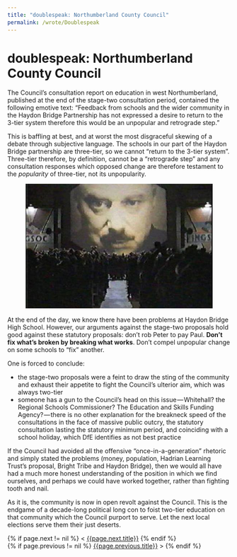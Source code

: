 ```yaml
---
title: "doublespeak: Northumberland County Council"
permalink: /wrote/Doublespeak
---
```

# doublespeak: Northumberland County Council

The Council’s consultation report on education in west Northumberland, 
published at the end of the stage-two consultation period, contained the 
following emotive text: “Feedback from schools and the wider community in the 
Haydon Bridge Partnership has not expressed a desire to return to the 3-tier 
system therefore this would be an unpopular and retrograde step.”

This is baffling at best, and at worst the most disgraceful skewing of a 
debate through subjective language. The schools in our part of the Haydon 
Bridge partnership are three-tier, so we cannot “return to the 3-tier system”. 
Three-tier therefore, by definition, cannot be a “retrograde step” and any 
consultation responses which opposed change are therefore testament to the 
*popularity* of three-tier, not its unpopularity.

<figure>
    <img src="/assets/pics/1984.jpeg" alt="1984" />
</figure>


At the end of the day, we know there have been problems at Haydon Bridge High 
School. However, our arguments against the stage-two proposals hold good 
against these statutory proposals: don’t rob Peter to pay Paul. **Don’t fix 
what’s broken by breaking what works**. Don’t compel unpopular change on some 
schools to “fix” another.

One is forced to conclude:

- the stage-two proposals were a feint to draw the sting of the community and 
exhaust their appetite to fight the Council’s ulterior aim, which was always 
two-tier
- someone has a gun to the Council’s head on this issue — Whitehall? the 
Regional Schools Commissioner? The Education and Skills Funding 
Agency? — there is no other explanation for the breakneck speed of the 
consultations in the face of massive public outcry, the statutory consultation 
lasting the statutory minimum period, and coinciding with a school holiday, 
which DfE identifies as not best practice

If the Council had avoided all the offensive “once-in-a-generation” rhetoric 
and simply stated the problems (money, population, Hadrian Learning Trust’s 
proposal, Bright Tribe and Haydon Bridge), then we would all have had a much 
more honest understanding of the position in which we find ourselves, and 
perhaps we could have worked together, rather than fighting tooth and nail.

As it is, the community is now in open revolt against the Council. This is the 
endgame of a decade-long political long con to foist two-tier education on 
that community which the Council purport to serve. Let the next local 
elections serve them their just deserts.

<section id="nav">
    <div>
{% if page.next != nil %}
        &lt;&nbsp;<a href="{{page.next.url}}">{{page.next.title}}</a>
{% endif %}
    </div>
    <div>
{% if page.previous != nil %}
        <a href="{{page.previous.url}}">{{page.previous.title}}</a>&nbsp;&gt;
{% endif %}
    </div>
</section>
